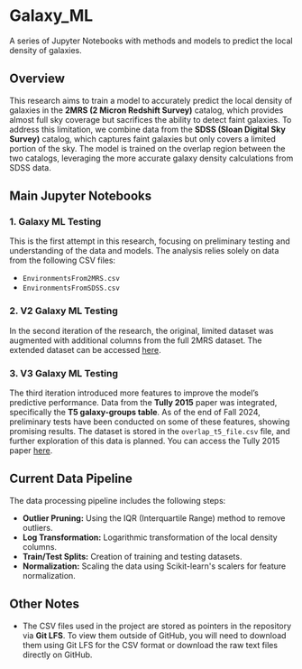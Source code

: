 # Galaxy_ML

A series of Jupyter Notebooks with methods and models to predict the local density of galaxies.

## Overview

This research aims to train a model to accurately predict the local density of galaxies in the **2MRS (2 Micron Redshift Survey)** catalog, which provides almost full sky coverage but sacrifices the ability to detect faint galaxies. To address this limitation, we combine data from the **SDSS (Sloan Digital Sky Survey)** catalog, which captures faint galaxies but only covers a limited portion of the sky. The model is trained on the overlap region between the two catalogs, leveraging the more accurate galaxy density calculations from SDSS data.

## Main Jupyter Notebooks

### 1. **Galaxy ML Testing**

This is the first attempt in this research, focusing on preliminary testing and understanding of the data and models. The analysis relies solely on data from the following CSV files:

- `EnvironmentsFrom2MRS.csv`
- `EnvironmentsFromSDSS.csv`

### 2. **V2 Galaxy ML Testing**

In the second iteration of the research, the original, limited dataset was augmented with additional columns from the full 2MRS dataset. The extended dataset can be accessed [here](http://tdc-www.cfa.harvard.edu/2mrs/).

### 3. **V3 Galaxy ML Testing**

The third iteration introduced more features to improve the model’s predictive performance. Data from the **Tully 2015** paper was integrated, specifically the **T5 galaxy-groups table**. As of the end of Fall 2024, preliminary tests have been conducted on some of these features, showing promising results. The dataset is stored in the `overlap_t5_file.csv` file, and further exploration of this data is planned. You can access the Tully 2015 paper [here](https://ui.adsabs.harvard.edu/abs/2015AJ....149..171T/abstract).

## Current Data Pipeline

The data processing pipeline includes the following steps:

- **Outlier Pruning:** Using the IQR (Interquartile Range) method to remove outliers.
- **Log Transformation:** Logarithmic transformation of the local density columns.
- **Train/Test Splits:** Creation of training and testing datasets.
- **Normalization:** Scaling the data using Scikit-learn's scalers for feature normalization.

## Other Notes

- The CSV files used in the project are stored as pointers in the repository via **Git LFS**. To view them outside of GitHub, you will need to download them using Git LFS for the CSV format or download the raw text files directly on GitHub.
